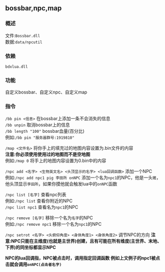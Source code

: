 ## bossbar,npc,map
### 概述
文件:`Bossbar.dll`  
数据:`data/npcutil`

### 依赖
`bdxlua.dll`

### 功能
自定义bossbar、自定义npc、自定义map  

### 指令
`/bb pin <信息>` 在bossbar上添加一条不会消失的信息  
`/bb unpin` 取消bossbar上的信息  
`/bb length "100"` bossbar血量(百分比)  
例如:`/bb pin "服务器群号:1919810"`

`/map <文件名>` 将你手上的填充过的地图内容设置为.bin文件的内容  
**注意:你必须使用使用过的地图而不是空地图**  
例如:`/map 0` 将手上的地图内容设置为0.bin中的内容  

`/npc add <名字> <生物英文名> <头顶显示的名字> <lua回调函数>` 添加一个NPC  
例如:`/npc add npc1 pig 李田所 onNPC` 添加一个名为`npc1`的NPC，他是一头`猪`，他头顶显示`李田所`，如果你摸他就会触发lua中的`onNPC`函数

`/npc list [名字]` 查看npc列表  
例如:`/npc list` 查看你附近的NPC  
`/npc list npc1` 查看名为`npc1`的NPC

`/npc remove [名字]` 移除一个名为`名字`的NPC  
例如:`/npc remove npc1` 移除一个名为`npc1`的NPC

`/npc setrot <名字> <头俯仰角度> <身体角度1> <身体角度2>` 调节NPC的方向
**注意:NPC只能在主维度(也就是主世界)创建，且有可能在所有维度(主世界、末地、下界)的同坐标都显示NPC**

**NPC的lua回调指，NPC被点击时，调用指定回调函数
例如上文例子的npc1被点击就会调用`onNPC(点击者名字)`**

